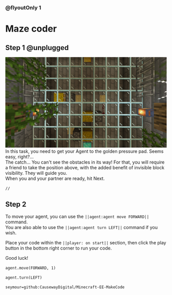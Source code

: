 ### @flyoutOnly 1


# Maze coder


## Step 1 @unplugged
![Overhead task](https://raw.githubusercontent.com/CausewayDigital/Minecraft-EE-MakeCode/main/tutorials/seymour-island/images/seymour_task_8.png)
In this task, you need to get your Agent to the golden pressure pad. Seems easy, right?...   
The catch... You can't see the obstacles in its way! For that, you will require a friend
to take the position above, with the added benefit of invisible block visibility. They will guide you.    
When you and your partner are ready, hit Next.   

```template
//
```

## Step 2
To move your agent, you can use the ``||agent:agent move FORWARD||`` command.   
You are also able to use the ``||agent:agent turn LEFT||`` command if you wish. 

Place your code within the ``||player: on start||`` section, then click
the play button in the bottom right corner to run your code.

Good luck!

```blocks
agent.move(FORWARD, 1)
```

```ghost
agent.turn(LEFT)
```

```package
seymour=github:CausewayDigital/Minecraft-EE-MakeCode
```
